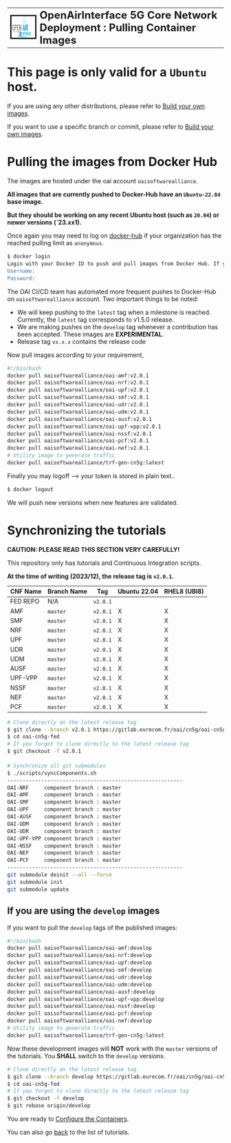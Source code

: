<table style="border-collapse: collapse; border: none;">
  <tr style="border-collapse: collapse; border: none;">
    <td style="border-collapse: collapse; border: none;">
      <a href="http://www.openairinterface.org/">
         <img src="./images/oai_final_logo.png" alt="" border=3 height=50 width=150>
         </img>
      </a>
    </td>
    <td style="border-collapse: collapse; border: none; vertical-align: center;">
      <b><font size = "5">OpenAirInterface 5G Core Network Deployment : Pulling Container Images</font></b>
    </td>
  </tr>
</table>

# This page is only valid for a `Ubuntu` host.

If you are using any other distributions, please refer to [Build your own images](./BUILD_IMAGES.md).

If you want to use a specific branch or commit, please refer to [Build your own images](./BUILD_IMAGES.md).

# Pulling the images from Docker Hub #

The images are hosted under the oai account `oaisoftwarealliance`.

**All images that are currently pushed to Docker-Hub have an `Ubuntu-22.04` base image.**

**But they should be working on any recent Ubuntu host (such as `20.04`) or newer versions (`23.xx1).**

Once again you may need to log on [docker-hub](https://hub.docker.com/) if your organization has the reached pulling limit as `anonymous`.

```bash
$ docker login
Login with your Docker ID to push and pull images from Docker Hub. If you don't have a Docker ID, head over to https://hub.docker.com to create one.
Username:
Password:
```

The OAI CI/CD team has automated more frequent pushes to Docker-Hub on `oaisoftwarealliance` account. Two important things to be noted:
  - We will keep pushing to the `latest` tag when a milestone is reached. Currently, the `latest` tag corresponds to v1.5.0 release.
  - We are making pushes on the `develop` tag whenever a contribution has been accepted. These images are **EXPERIMENTAL**.
  - Release tag `vx.x.x` contains the release code

Now pull images according to your requirement,

```bash
#!/bin/bash
docker pull oaisoftwarealliance/oai-amf:v2.0.1
docker pull oaisoftwarealliance/oai-nrf:v2.0.1
docker pull oaisoftwarealliance/oai-upf:v2.0.1
docker pull oaisoftwarealliance/oai-smf:v2.0.1
docker pull oaisoftwarealliance/oai-udr:v2.0.1
docker pull oaisoftwarealliance/oai-udm:v2.0.1
docker pull oaisoftwarealliance/oai-ausf:v2.0.1
docker pull oaisoftwarealliance/oai-upf-vpp:v2.0.1
docker pull oaisoftwarealliance/oai-nssf:v2.0.1
docker pull oaisoftwarealliance/oai-pcf:v2.0.1
docker pull oaisoftwarealliance/oai-nef:v2.0.1
# Utility image to generate traffic
docker pull oaisoftwarealliance/trf-gen-cn5g:latest
```

Finally you may logoff --> your token is stored in plain text..

```bash
$ docker logout
```

We will push new versions when new features are validated.

# Synchronizing the tutorials #

**CAUTION: PLEASE READ THIS SECTION VERY CAREFULLY!**

This repository only has tutorials and Continuous Integration scripts.

**At the time of writing (2023/12), the release tag is `v2.0.1`.**

| CNF Name    | Branch Name | Tag      | Ubuntu 22.04 | RHEL8 (UBI8)    |
| ----------- | ----------- | -------- | ------------ | ----------------|
| FED REPO    | N/A         | `v2.0.1` |              |                 |
| AMF         | `master`    | `v2.0.1` | X            | X               |
| SMF         | `master`    | `v2.0.1` | X            | X               |
| NRF         | `master`    | `v2.0.1` | X            | X               |
| UPF         | `master`    | `v2.0.1` | X            | X               |
| UDR         | `master`    | `v2.0.1` | X            | X               |
| UDM         | `master`    | `v2.0.1` | X            | X               |
| AUSF        | `master`    | `v2.0.1` | X            | X               |
| UPF-VPP     | `master`    | `v2.0.1` | X            | X               |
| NSSF        | `master`    | `v2.0.1` | X            | X               |
| NEF         | `master`    | `v2.0.1` | X            | X               |
| PCF         | `master`    | `v2.0.1` | X            | X               |

```bash
# Clone directly on the latest release tag
$ git clone --branch v2.0.1 https://gitlab.eurecom.fr/oai/cn5g/oai-cn5g-fed.git
$ cd oai-cn5g-fed
# If you forgot to clone directly to the latest release tag
$ git checkout -f v2.0.1

# Synchronize all git submodules
$ ./scripts/syncComponents.sh
---------------------------------------------------------
OAI-NRF     component branch : master
OAI-AMF     component branch : master
OAI-SMF     component branch : master
OAI-UPF     component branch : master
OAI-AUSF    component branch : master
OAI-UDM     component branch : master
OAI-UDR     component branch : master
OAI-UPF-VPP component branch : master
OAI-NSSF    component branch : master
OAI-NEF     component branch : master
OAI-PCF     component branch : master
---------------------------------------------------------
git submodule deinit --all --force
git submodule init
git submodule update
```

## If you are using the `develop` images ##

If you want to pull the `develop` tags of the published images:

```bash
#!/bin/bash
docker pull oaisoftwarealliance/oai-amf:develop
docker pull oaisoftwarealliance/oai-nrf:develop
docker pull oaisoftwarealliance/oai-upf:develop
docker pull oaisoftwarealliance/oai-smf:develop
docker pull oaisoftwarealliance/oai-udr:develop
docker pull oaisoftwarealliance/oai-udm:develop
docker pull oaisoftwarealliance/oai-ausf:develop
docker pull oaisoftwarealliance/oai-upf-vpp:develop
docker pull oaisoftwarealliance/oai-nssf:develop
docker pull oaisoftwarealliance/oai-pcf:develop
docker pull oaisoftwarealliance/oai-nef:develop
# Utility image to generate traffic
docker pull oaisoftwarealliance/trf-gen-cn5g:latest
```

Now these development images will **NOT** work with the `master` versions of the tutorials. You **SHALL** switch to the `develop` versions.

```bash
# Clone directly on the latest release tag
$ git clone --branch develop https://gitlab.eurecom.fr/oai/cn5g/oai-cn5g-fed.git
$ cd oai-cn5g-fed
# If you forgot to clone directly to the latest release tag
$ git checkout -f develop
$ git rebase origin/develop
```

You are ready to [Configure the Containers](./CONFIGURATION.md).

You can also go [back](./DEPLOY_HOME.md) to the list of tutorials.
